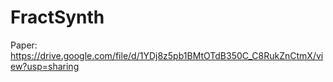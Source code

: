 # FractSynth

Paper: 
https://drive.google.com/file/d/1YDj8z5pb1BMtOTdB350C_C8RukZnCtmX/view?usp=sharing
